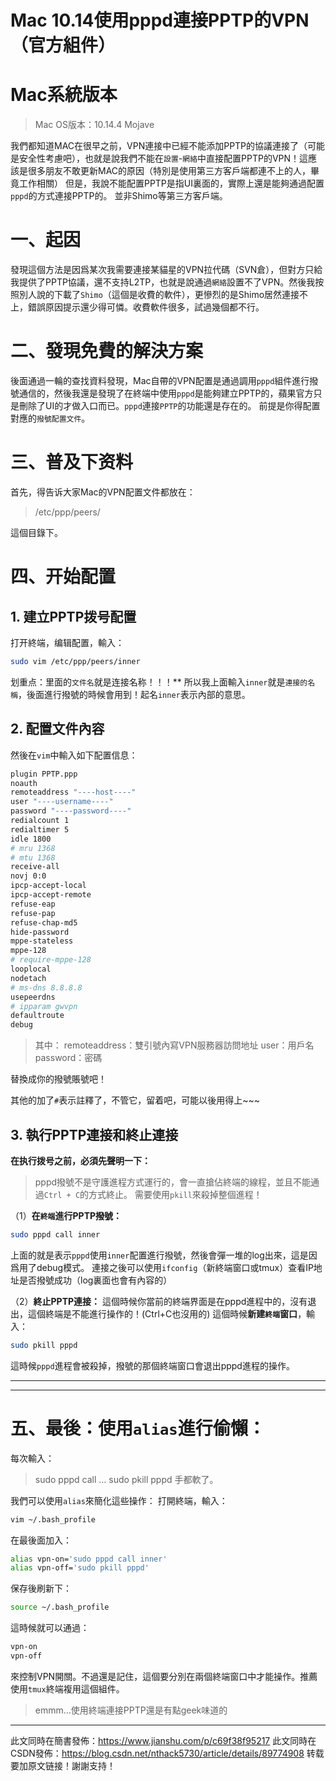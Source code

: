 # Mac 10.14使用pppd連接PPTP的VPN（官方組件）

# Mac系統版本

> Mac OS版本：10.14.4 Mojave

我們都知道MAC在很早之前，VPN連接中已經不能添加PPTP的協議連接了（可能是安全性考慮吧），也就是說我們不能在`設置`-`網絡`中直接配置PPTP的VPN！這應該是很多朋友不敢更新MAC的原因（特別是使用第三方客戶端都連不上的人，畢竟工作相關）
但是，我說不能配置PPTP是指UI裏面的，實際上還是能夠通過配置`pppd`的方式連接PPTP的。
並非Shimo等第三方客戶端。

# 一、起因

發現這個方法是因爲某次我需要連接某貓星的VPN拉代碼（SVN倉），但對方只給我提供了PPTP協議，還不支持L2TP，也就是說通過`網絡`設置不了VPN。然後我按照別人說的下載了`Shimo`（這個是收費的軟件），更慘烈的是Shimo居然連接不上，錯誤原因提示還少得可憐。收費軟件很多，試過幾個都不行。

# 二、發現免費的解決方案

後面通過一輪的查找資料發現，Mac自帶的VPN配置是通過調用`pppd`組件進行撥號通信的，然後我還是發現了在終端中使用`pppd`是能夠建立PPTP的，蘋果官方只是刪除了UI的才做入口而已。`pppd`連接`PPTP`的功能還是存在的。
前提是你得配置對應的`撥號配置文件`。

# 三、普及下资料

首先，得告诉大家Mac的VPN配置文件都放在：

> /etc/ppp/peers/

這個目錄下。

# 四、开始配置

## 1. 建立PPTP拨号配置

打开終端，编辑配置，輸入：

```bash
sudo vim /etc/ppp/peers/inner
```

划重点：里面的`文件名`就是连接名称！！！**
所以我上面輸入`inner`就是`連接的名稱`，後面進行撥號的時候會用到！起名`inner`表示內部的意思。

## 2. 配置文件內容

然後在`vim`中輸入如下配置信息：

```bash
plugin PPTP.ppp
noauth
remoteaddress "----host----"
user "----username----"
password "----password----"
redialcount 1
redialtimer 5
idle 1800
# mru 1368
# mtu 1368
receive-all
novj 0:0
ipcp-accept-local
ipcp-accept-remote
refuse-eap
refuse-pap
refuse-chap-md5
hide-password
mppe-stateless
mppe-128
# require-mppe-128
looplocal
nodetach
# ms-dns 8.8.8.8
usepeerdns
# ipparam gwvpn
defaultroute
debug
```

> 其中：
> remoteaddress：雙引號內寫VPN服務器訪問地址
> user：用戶名
> password：密碼

替換成你的撥號賬號吧！

其他的加了`#`表示註釋了，不管它，留着吧，可能以後用得上~~~

## 3. 執行PPTP連接和終止連接

**在执行拨号之前，必須先聲明一下：**

> pppd撥號不是守護進程方式運行的，會一直搶佔終端的線程，並且不能通過`Ctrl + C`的方式終止。
> 需要使用`pkill`來殺掉整個進程！

（1）**在`終端`進行PPTP撥號：**

```bash
sudo pppd call inner
```

上面的就是表示`pppd`使用`inner`配置進行撥號，然後會彈一堆的log出來，這是因爲用了debug模式。
連接之後可以使用`ifconfig`（新終端窗口或tmux）查看IP地址是否撥號成功（log裏面也會有內容的）

（2）**終止PPTP連接：**
這個時候你當前的終端界面是在pppd進程中的，沒有退出，這個終端是不能進行操作的！(Ctrl+C也沒用的)
這個時候**新建`終端`窗口**，輸入：

```bash
sudo pkill pppd
```

這時候`pppd`進程會被殺掉，撥號的那個終端窗口會退出pppd進程的操作。

------

------

# 五、最後：使用`alias`進行偷懶：

每次輸入：

> sudo pppd call …
> sudo pkill pppd
> 手都軟了。

我們可以使用`alias`來簡化這些操作：
打開終端，輸入：

```bash
vim ~/.bash_profile
```

在最後面加入：

```bash
alias vpn-on='sudo pppd call inner'
alias vpn-off='sudo pkill pppd'
```

保存後刷新下：

```bash
source ~/.bash_profile
```

這時候就可以通過：

```bash
vpn-on
vpn-off
```

來控制VPN開關。不過還是記住，這個要分別在兩個終端窗口中才能操作。推薦使用`tmux`終端複用這個組件。

> emmm…使用終端連接PPTP還是有點geek味道的

------

此文同時在簡書發佈：https://www.jianshu.com/p/c69f38f95217
此文同時在CSDN發佈：https://blog.csdn.net/nthack5730/article/details/89774908
转载要加原文链接！謝謝支持！